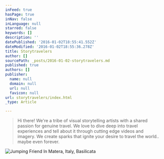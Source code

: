 ```yaml
---
inFeed: true
hasPage: true
inNav: false
inLanguage: null
starred: false
keywords: []
description: ''
datePublished: '2016-01-02T18:55:41.552Z'
dateModified: '2016-01-02T18:55:36.278Z'
title: Storytravelers
author: []
sourcePath: _posts/2016-01-02-storytravelers.md
published: true
authors: []
publisher:
  name: null
  domain: null
  url: null
  favicon: null
url: storytravelers/index.html
_type: Article

---
```

> Hi there! We're a tribe of visual storytelling artists with a shared passion for genuine travel. We love to dive deep into travel experiences and tell about it through cutting edge videos and imagery. We create sparks that ignite your desire to travel the world.. maybe even forever.

![Jumping Friend In Matera, Italy, Basilicata](https://s3-us-west-2.amazonaws.com/the-grid-img/p/adfaa69114665a3c3226fbe1d5ed9faaf0443834.jpg)